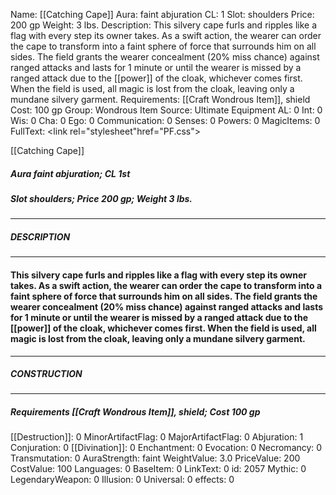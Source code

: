 Name: [[Catching Cape]]
Aura: faint abjuration
CL: 1
Slot: shoulders
Price: 200 gp
Weight: 3 lbs.
Description: This silvery cape furls and ripples like a flag with every step its owner takes. As a swift action, the wearer can order the cape to transform into a faint sphere of force that surrounds him on all sides. The field grants the wearer concealment (20% miss chance) against ranged attacks and lasts for 1 minute or until the wearer is missed by a ranged attack due to the [[power]] of the cloak, whichever comes first. When the field is used, all magic is lost from the cloak, leaving only a mundane silvery garment.
Requirements: [[Craft Wondrous Item]], shield
Cost: 100 gp
Group: Wondrous Item
Source: Ultimate Equipment
AL: 0
Int: 0
Wis: 0
Cha: 0
Ego: 0
Communication: 0
Senses: 0
Powers: 0
MagicItems: 0
FullText: <link rel="stylesheet"href="PF.css"><div class="heading"><p class="alignleft">[[Catching Cape]]</p><div style="clear: both;"></div></div><div><h5><b>Aura </b>faint abjuration; <b>CL </b>1st</h5><h5><b>Slot </b>shoulders; <b>Price </b>200 gp; <b>Weight </b>3 lbs.</h5></div><hr/><div><h5><b>DESCRIPTION</b></h5></div><hr/><div><h4><p>This silvery cape furls and ripples like a flag with every step its owner takes. As a swift action, the wearer can order the cape to transform into a faint sphere of force that surrounds him on all sides. The field grants the wearer concealment (20% miss chance) against ranged attacks and lasts for 1 minute or until the wearer is missed by a ranged attack due to the [[power]] of the cloak, whichever comes first. When the field is used, all magic is lost from the cloak, leaving only a mundane silvery garment.</p></h4></div><hr/><div><h5><b>CONSTRUCTION</b></h5></div><hr/><div><h5><b>Requirements </b>[[Craft Wondrous Item]], <i>shield</i>; <b>Cost </b>100 gp</h5></div>
[[Destruction]]: 0
MinorArtifactFlag: 0
MajorArtifactFlag: 0
Abjuration: 1
Conjuration: 0
[[Divination]]: 0
Enchantment: 0
Evocation: 0
Necromancy: 0
Transmutation: 0
AuraStrength: faint
WeightValue: 3.0
PriceValue: 200
CostValue: 100
Languages: 0
BaseItem: 0
LinkText: 0
id: 2057
Mythic: 0
LegendaryWeapon: 0
Illusion: 0
Universal: 0
effects: 0

